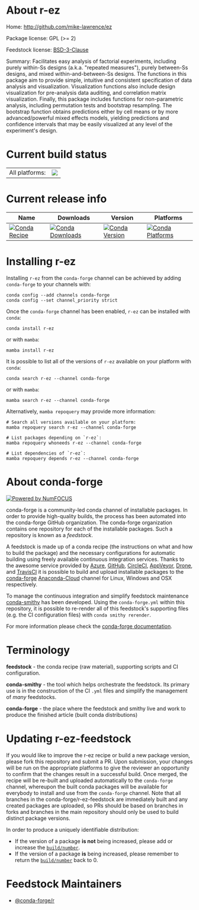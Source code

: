 About r-ez
==========

Home: http://github.com/mike-lawrence/ez

Package license: GPL (>= 2)

Feedstock license: [BSD-3-Clause](https://github.com/conda-forge/r-ez-feedstock/blob/main/LICENSE.txt)

Summary: Facilitates easy analysis of factorial experiments, including purely within-Ss designs (a.k.a. "repeated measures"), purely between-Ss designs, and mixed within-and-between-Ss designs. The functions in this package aim to provide simple, intuitive and consistent specification of data analysis and visualization. Visualization functions also include design visualization for pre-analysis data auditing, and correlation matrix visualization. Finally, this package includes functions for non-parametric analysis, including permutation tests and bootstrap resampling. The bootstrap function obtains predictions either by cell means or by more advanced/powerful mixed effects models, yielding predictions and confidence intervals that may be easily visualized at any level of the experiment's design.

Current build status
====================


<table><tr><td>All platforms:</td>
    <td>
      <a href="https://dev.azure.com/conda-forge/feedstock-builds/_build/latest?definitionId=7454&branchName=main">
        <img src="https://dev.azure.com/conda-forge/feedstock-builds/_apis/build/status/r-ez-feedstock?branchName=main">
      </a>
    </td>
  </tr>
</table>

Current release info
====================

| Name | Downloads | Version | Platforms |
| --- | --- | --- | --- |
| [![Conda Recipe](https://img.shields.io/badge/recipe-r--ez-green.svg)](https://anaconda.org/conda-forge/r-ez) | [![Conda Downloads](https://img.shields.io/conda/dn/conda-forge/r-ez.svg)](https://anaconda.org/conda-forge/r-ez) | [![Conda Version](https://img.shields.io/conda/vn/conda-forge/r-ez.svg)](https://anaconda.org/conda-forge/r-ez) | [![Conda Platforms](https://img.shields.io/conda/pn/conda-forge/r-ez.svg)](https://anaconda.org/conda-forge/r-ez) |

Installing r-ez
===============

Installing `r-ez` from the `conda-forge` channel can be achieved by adding `conda-forge` to your channels with:

```
conda config --add channels conda-forge
conda config --set channel_priority strict
```

Once the `conda-forge` channel has been enabled, `r-ez` can be installed with `conda`:

```
conda install r-ez
```

or with `mamba`:

```
mamba install r-ez
```

It is possible to list all of the versions of `r-ez` available on your platform with `conda`:

```
conda search r-ez --channel conda-forge
```

or with `mamba`:

```
mamba search r-ez --channel conda-forge
```

Alternatively, `mamba repoquery` may provide more information:

```
# Search all versions available on your platform:
mamba repoquery search r-ez --channel conda-forge

# List packages depending on `r-ez`:
mamba repoquery whoneeds r-ez --channel conda-forge

# List dependencies of `r-ez`:
mamba repoquery depends r-ez --channel conda-forge
```


About conda-forge
=================

[![Powered by
NumFOCUS](https://img.shields.io/badge/powered%20by-NumFOCUS-orange.svg?style=flat&colorA=E1523D&colorB=007D8A)](https://numfocus.org)

conda-forge is a community-led conda channel of installable packages.
In order to provide high-quality builds, the process has been automated into the
conda-forge GitHub organization. The conda-forge organization contains one repository
for each of the installable packages. Such a repository is known as a *feedstock*.

A feedstock is made up of a conda recipe (the instructions on what and how to build
the package) and the necessary configurations for automatic building using freely
available continuous integration services. Thanks to the awesome service provided by
[Azure](https://azure.microsoft.com/en-us/services/devops/), [GitHub](https://github.com/),
[CircleCI](https://circleci.com/), [AppVeyor](https://www.appveyor.com/),
[Drone](https://cloud.drone.io/welcome), and [TravisCI](https://travis-ci.com/)
it is possible to build and upload installable packages to the
[conda-forge](https://anaconda.org/conda-forge) [Anaconda-Cloud](https://anaconda.org/)
channel for Linux, Windows and OSX respectively.

To manage the continuous integration and simplify feedstock maintenance
[conda-smithy](https://github.com/conda-forge/conda-smithy) has been developed.
Using the ``conda-forge.yml`` within this repository, it is possible to re-render all of
this feedstock's supporting files (e.g. the CI configuration files) with ``conda smithy rerender``.

For more information please check the [conda-forge documentation](https://conda-forge.org/docs/).

Terminology
===========

**feedstock** - the conda recipe (raw material), supporting scripts and CI configuration.

**conda-smithy** - the tool which helps orchestrate the feedstock.
                   Its primary use is in the construction of the CI ``.yml`` files
                   and simplify the management of *many* feedstocks.

**conda-forge** - the place where the feedstock and smithy live and work to
                  produce the finished article (built conda distributions)


Updating r-ez-feedstock
=======================

If you would like to improve the r-ez recipe or build a new
package version, please fork this repository and submit a PR. Upon submission,
your changes will be run on the appropriate platforms to give the reviewer an
opportunity to confirm that the changes result in a successful build. Once
merged, the recipe will be re-built and uploaded automatically to the
`conda-forge` channel, whereupon the built conda packages will be available for
everybody to install and use from the `conda-forge` channel.
Note that all branches in the conda-forge/r-ez-feedstock are
immediately built and any created packages are uploaded, so PRs should be based
on branches in forks and branches in the main repository should only be used to
build distinct package versions.

In order to produce a uniquely identifiable distribution:
 * If the version of a package **is not** being increased, please add or increase
   the [``build/number``](https://docs.conda.io/projects/conda-build/en/latest/resources/define-metadata.html#build-number-and-string).
 * If the version of a package **is** being increased, please remember to return
   the [``build/number``](https://docs.conda.io/projects/conda-build/en/latest/resources/define-metadata.html#build-number-and-string)
   back to 0.

Feedstock Maintainers
=====================

* [@conda-forge/r](https://github.com/conda-forge/r/)


